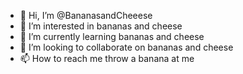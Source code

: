 - 👋 Hi, I’m @BananasandCheeese
- 👀 I’m interested in bananas and cheese
- 🌱 I’m currently learning bananas and cheese
- 💞️ I’m looking to collaborate on bananas and cheese
- 📫 How to reach me throw a banana at me

<!---
BananasandCheeese/BananasandCheeese is a ✨ special ✨ repository because its `README.md` (this file) appears on your GitHub profile.
You can click the Preview link to take a look at your changes.
--->
